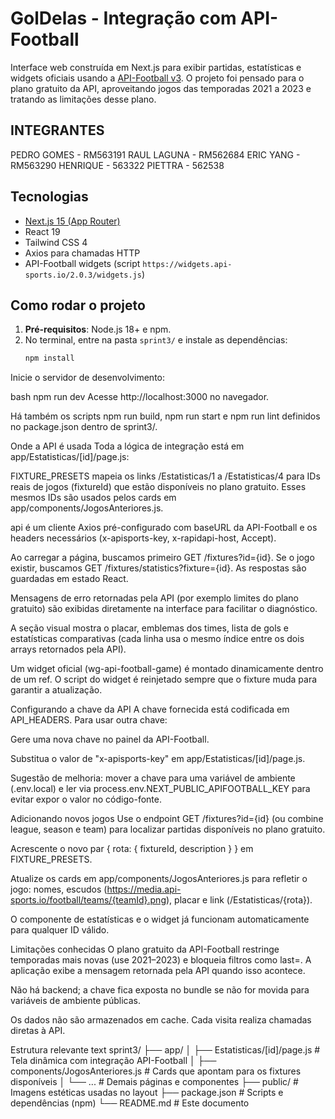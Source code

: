 # GolDelas - Integração com API-Football

Interface web construída em Next.js para exibir partidas, estatísticas e widgets oficiais usando a [API-Football v3](https://www.api-football.com/documentation-v3). O projeto foi pensado para o plano gratuito da API, aproveitando jogos das temporadas 2021 a 2023 e tratando as limitações desse plano.

## INTEGRANTES
PEDRO GOMES - RM563191
RAUL LAGUNA - RM562684
ERIC YANG - RM563290
HENRIQUE - 563322
PIETTRA - 562538

## Tecnologias
- [Next.js 15 (App Router)](https://nextjs.org)
- React 19
- Tailwind CSS 4
- Axios para chamadas HTTP
- API-Football widgets (script `https://widgets.api-sports.io/2.0.3/widgets.js`)

## Como rodar o projeto

1. **Pré-requisitos**: Node.js 18+ e npm.
2. No terminal, entre na pasta `sprint3/` e instale as dependências:
   ```bash
   npm install
Inicie o servidor de desenvolvimento:

bash
npm run dev
Acesse http://localhost:3000 no navegador.

Há também os scripts npm run build, npm run start e npm run lint definidos no package.json dentro de sprint3/.

Onde a API é usada
Toda a lógica de integração está em app/Estatisticas/[id]/page.js:

FIXTURE_PRESETS mapeia os links /Estatisticas/1 a /Estatisticas/4 para IDs reais de jogos (fixtureId) que estão disponíveis no plano gratuito. Esses mesmos IDs são usados pelos cards em app/components/JogosAnteriores.js.

api é um cliente Axios pré-configurado com baseURL da API-Football e os headers necessários (x-apisports-key, x-rapidapi-host, Accept).

Ao carregar a página, buscamos primeiro GET /fixtures?id={id}. Se o jogo existir, buscamos GET /fixtures/statistics?fixture={id}. As respostas são guardadas em estado React.

Mensagens de erro retornadas pela API (por exemplo limites do plano gratuito) são exibidas diretamente na interface para facilitar o diagnóstico.

A seção visual mostra o placar, emblemas dos times, lista de gols e estatísticas comparativas (cada linha usa o mesmo índice entre os dois arrays retornados pela API).

Um widget oficial (wg-api-football-game) é montado dinamicamente dentro de um ref. O script do widget é reinjetado sempre que o fixture muda para garantir a atualização.

Configurando a chave da API
A chave fornecida está codificada em API_HEADERS. Para usar outra chave:

Gere uma nova chave no painel da API-Football.

Substitua o valor de "x-apisports-key" em app/Estatisticas/[id]/page.js.

Sugestão de melhoria: mover a chave para uma variável de ambiente (.env.local) e ler via process.env.NEXT_PUBLIC_APIFOOTBALL_KEY para evitar expor o valor no código-fonte.

Adicionando novos jogos
Use o endpoint GET /fixtures?id={id} (ou combine league, season e team) para localizar partidas disponíveis no plano gratuito.

Acrescente o novo par { rota: { fixtureId, description } } em FIXTURE_PRESETS.

Atualize os cards em app/components/JogosAnteriores.js para refletir o jogo: nomes, escudos (https://media.api-sports.io/football/teams/{teamId}.png), placar e link (/Estatisticas/{rota}).

O componente de estatísticas e o widget já funcionam automaticamente para qualquer ID válido.

Limitações conhecidas
O plano gratuito da API-Football restringe temporadas mais novas (use 2021–2023) e bloqueia filtros como last=. A aplicação exibe a mensagem retornada pela API quando isso acontece.

Não há backend; a chave fica exposta no bundle se não for movida para variáveis de ambiente públicas.

Os dados não são armazenados em cache. Cada visita realiza chamadas diretas à API.

Estrutura relevante
text
sprint3/
├── app/
│   ├── Estatisticas/[id]/page.js   # Tela dinâmica com integração API-Football
│   ├── components/JogosAnteriores.js # Cards que apontam para os fixtures disponíveis
│   └── ...                         # Demais páginas e componentes
├── public/                         # Imagens estéticas usadas no layout
├── package.json                    # Scripts e dependências (npm)
└── README.md                       # Este documento
